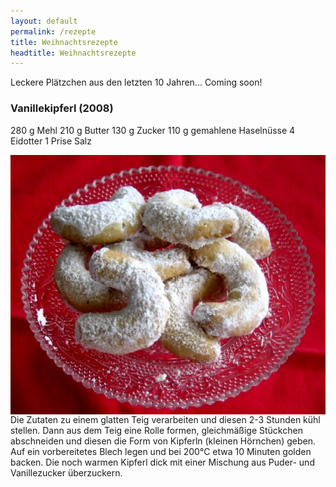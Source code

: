 ```yaml
---
layout: default
permalink: /rezepte
title: Weihnachtsrezepte
headtitle: Weihnachtsrezepte
---
```


Leckere Plätzchen aus den letzten 10 Jahren... Coming soon!

### Vanillekipferl (2008)
280 g Mehl
210 g Butter
130 g Zucker
110 g gemahlene Haselnüsse
4 Eidotter
1 Prise Salz

<img src="/assets/vanillekipferl.jpg" align="right">

Die Zutaten zu einem glatten Teig verarbeiten und diesen 2-3 Stunden kühl stellen. Dann aus dem Teig eine Rolle formen, gleichmäßige Stückchen abschneiden und diesen die Form von Kipferln (kleinen Hörnchen) geben. Auf ein vorbereitetes Blech legen und bei 200°C etwa 10 Minuten golden backen. Die noch warmen Kipferl dick mit einer Mischung aus Puder- und Vanillezucker überzuckern.

 